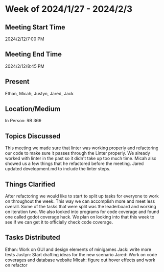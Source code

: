 # Week of 2024/1/27 - 2024/2/3

## Meeting Start Time
2024/2/12/7:00 PM

## Meeting End Time
2024/2/12/8:45 PM

## Present
Ethan, Micah, Justyn, Jared, Jack

## Location/Medium
In Person: RB 369

## Topics Discussed
This meeting we made sure that linter was working properly and refactoring our code to make sure it passes through the Linter properly. We already worked with
linter in the past so it didn't take up too much time. Micah also showed us a few things that he refactored before the meeting. Jared updated development.md to
include the linter steps.

## Things Clarified
After refactoring we would like to start to split up tasks for everyone to work on throughout the week. This way we can accomplish more and meet less overall. 
Some of the tasks that were split was the leaderboard and working on iteration two. We also looked into programs for code coverage and found one called godot 
coverage hack. We plan on looking into that this week to see if we can get it to officially check code coverage.

## Tasks Distributed
Ethan: Work on GUI and design elements of minigames
Jack: write more tests
Justyn: Start drafting ideas for the new scenario
Jared: Work on code coverages and database website
Micah: figure out hover effects and work on refactor
